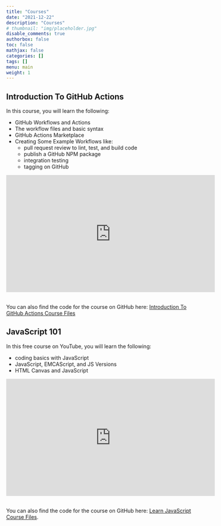 ```yaml
---
title: "Courses"
date: "2021-12-22"
description: "Courses"
# thumbnail: "img/placeholder.jpg"
disable_comments: true
authorbox: false
toc: false
mathjax: false
categories: []
tags: []
menu: main
weight: 1
---
```


## Introduction To GitHub Actions

In this course, you will learn the following:

* GitHub Workflows and Actions
* The workflow files and basic syntax
* GitHub Actions Marketplace
* Creating Some Example Workflows like:
  * pull request review to lint, test, and build code
  * publish a GitHub NPM package
  * integration testing
  * tagging on GitHub

<div style="text-align: center;"><iframe width="560" height="315" src="https://www.youtube.com/embed/videoseries?list=PLmcXe0-sfoSig2tvPV6FOLFb9O5ruP_mG" title="YouTube video player" frameborder="0" allow="accelerometer; autoplay; clipboard-write; encrypted-media; gyroscope; picture-in-picture" allowfullscreen></iframe></div><br />

You can also find the code for the course on GitHub here: <a href="https://github.com/devshareacademy/github-actions-basics-course" target="_blank">Introduction To GitHub Actions Course Files</a>

## JavaScript 101

In this free course on YouTube, you will learn the following:

* coding basics with JavaScript
* JavaScript, EMCAScript, and JS Versions
* HTML Canvas and JavaScript

<div style="text-align: center;"><iframe width="560" height="315" src="https://www.youtube.com/embed/vcmGerkHyU4" frameborder="0" allow="accelerometer; autoplay; encrypted-media; gyroscope; picture-in-picture" allowfullscreen></iframe></div><br />

You can also find the code for the course on GitHub here: [Learn JavaScript Course Files](https://github.com/scottwestover/learn-javascript-course).
